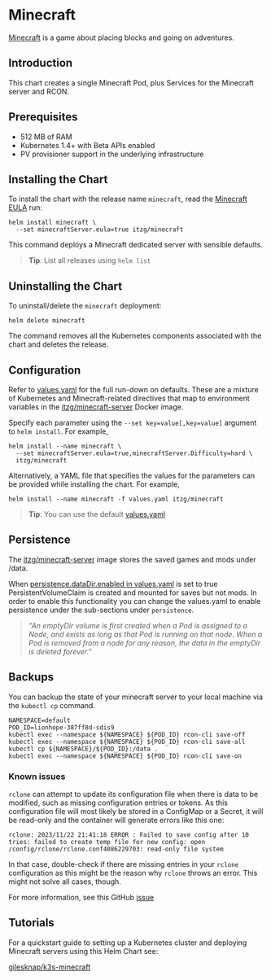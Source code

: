 # Minecraft

[Minecraft](https://minecraft.net/en/) is a game about placing blocks and going on adventures.

## Introduction

This chart creates a single Minecraft Pod, plus Services for the Minecraft server and RCON.

## Prerequisites

- 512 MB of RAM
- Kubernetes 1.4+ with Beta APIs enabled
- PV provisioner support in the underlying infrastructure

## Installing the Chart

To install the chart with the release name `minecraft`, read the [Minecraft EULA](https://account.mojang.com/documents/minecraft_eula) run:

```shell
helm install minecraft \
  --set minecraftServer.eula=true itzg/minecraft
```

This command deploys a Minecraft dedicated server with sensible defaults.

> **Tip**: List all releases using `helm list`

## Uninstalling the Chart

To uninstall/delete the `minecraft` deployment:

```shell
helm delete minecraft
```

The command removes all the Kubernetes components associated with the chart and deletes the release.

## Configuration

Refer to [values.yaml](values.yaml) for the full run-down on defaults. These are a mixture of Kubernetes and Minecraft-related directives that map to environment variables in the [itzg/minecraft-server](https://hub.docker.com/r/itzg/minecraft-server/) Docker image.

Specify each parameter using the `--set key=value[,key=value]` argument to `helm install`. For example,

```shell
helm install --name minecraft \
  --set minecraftServer.eula=true,minecraftServer.Difficulty=hard \
  itzg/minecraft
```

Alternatively, a YAML file that specifies the values for the parameters can be provided while installing the chart. For example,

```shell
helm install --name minecraft -f values.yaml itzg/minecraft
```

> **Tip**: You can use the default [values.yaml](values.yaml)

## Persistence

The [itzg/minecraft-server](https://hub.docker.com/r/itzg/minecraft-server/) image stores the saved games and mods under /data.

When [persistence.dataDir.enabled in values.yaml](https://github.com/itzg/minecraft-server-charts/blob/master/charts/minecraft/values.yaml#L171) is set to true PersistentVolumeClaim is created and mounted for saves but not mods. In order to enable this functionality
you can change the values.yaml to enable persistence under the sub-sections under `persistence`.

> *"An emptyDir volume is first created when a Pod is assigned to a Node, and exists as long as that Pod is running on that node. When a Pod is removed from a node for any reason, the data in the emptyDir is deleted forever."*

## Backups

You can backup the state of your minecraft server to your local machine via the `kubectl cp` command.

```shell
NAMESPACE=default
POD_ID=lionhope-387ff8d-sdis9
kubectl exec --namespace ${NAMESPACE} ${POD_ID} rcon-cli save-off
kubectl exec --namespace ${NAMESPACE} ${POD_ID} rcon-cli save-all
kubectl cp ${NAMESPACE}/${POD_ID}:/data .
kubectl exec --namespace ${NAMESPACE} ${POD_ID} rcon-cli save-on
```

### Known issues

`rclone` can attempt to update its configuration file when there is data to be
modified, such as missing configuration entries or tokens. As this configuration
file will most likely be stored in a ConfigMap or a Secret, it will be read-only
and the container will generate errors like this one:

``` text
rclone: 2023/11/22 21:41:18 ERROR : Failed to save config after 10 tries: failed to create temp file for new config: open /config/rclone/rclone.conf4086229703: read-only file system
```

In that case, double-check if there are missing entries in your `rclone`
configuration as this might be the reason why `rclone` throws an error. This
might not solve all cases, though.

For more information, see this GitHub
[issue](https://github.com/rclone/rclone/issues/3655)

## Tutorials

For a quickstart guide to setting up a Kubernetes cluster and deploying
Minecraft servers using this Helm Chart see:

[gilesknap/k3s-minecraft](https://github.com/gilesknap/k3s-minecraft)


